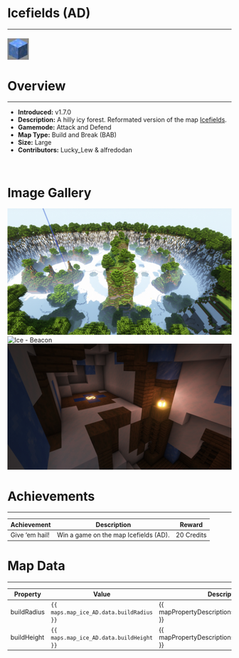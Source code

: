 # Icefields (AD)

***

#### ![icefieldsADicon](../assets/icons/iceAD-icon.jpg)

# Overview
***
- **Introduced:** v1.7.0
- **Description:** A hilly icy forest. Reformated version of the map [Icefields](icefields).
- **Gamemode:** Attack and Defend
- **Map Type:** Build and Break (BAB)
- **Size:** Large
- **Contributors:** Lucky_Lew & alfredodan

<br />  

# Image Gallery
![Ice - Overview](../assets/maps/iceAD/icead-overview.jpg '')
![Ice - Beacon](../assets/maps/iceAD/icead-beacon '')
![Ice - Attacker Spawn](../assets/maps/iceAD/icead-attackerspawn.jpg '')

# Achievements
***

| Achievement | Description | Reward |
| ----- | ----- | ------ |
| Give ‘em hail! | Win a game on the map Icefields (AD). | 20 Credits |



# Map Data
***

| Property | Value | Description |
| ----------- | ----------- | ------ |
| buildRadius |`{{ maps.map_ice_AD.data.buildRadius }}`| {{ mapPropertyDescriptions.buildRadius.classic }} |
| buildHeight |`{{ maps.map_ice_AD.data.buildHeight }}`| {{ mapPropertyDescriptions.buildHeight.classic }} |